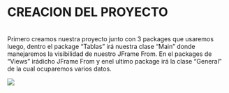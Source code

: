 <h1> CREACION DEL PROYECTO </h1>
<br>
Primero creamos nuestra proyecto junto con 3 packages que usaremos luego, dentro el package “Tablas” irá nuestra clase “Main” donde manejaremos la visibilidad de nuestro JFrame From. En el packages de “Views” irádicho JFrame From y enel ultimo package irá la clase “General” de la cual ocuparemos varios datos.

![](**https://github.com/JairAlejandro1/Imagenes/blob/d566d44c20cb7676878805f1644dcc433fddf3f4/re1.png**)


